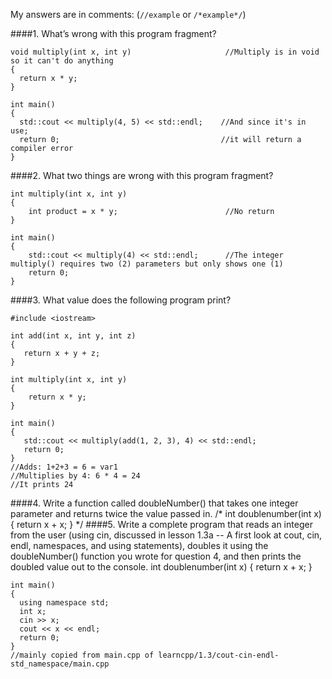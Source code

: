 My answers are in comments: (`//example` or `/*example*/`)

####1. What’s wrong with this program fragment?

    void multiply(int x, int y)                     //Multiply is in void so it can't do anything
    {
      return x * y;
    }
    
    int main()
    {
      std::cout << multiply(4, 5) << std::endl;    //And since it's in use;
      return 0;                                    //it will return a compiler error
    }
    
####2. What two things are wrong with this program fragment?

    int multiply(int x, int y)
    {
        int product = x * y;                        //No return
    }
    
    int main()
    {
        std::cout << multiply(4) << std::endl;      //The integer multiply() requires two (2) parameters but only shows one (1)
        return 0;
    }
    
####3. What value does the following program print?

    #include <iostream>
 
    int add(int x, int y, int z)
    {
       return x + y + z;
    }
     
    int multiply(int x, int y)
    {
        return x * y;
    }
     
    int main()
    {
       std::cout << multiply(add(1, 2, 3), 4) << std::endl;
       return 0;
    }
    //Adds: 1+2+3 = 6 = var1
    //Multiplies by 4: 6 * 4 = 24
    //It prints 24
    
####4. Write a function called doubleNumber() that takes one integer parameter and returns twice the value passed in.
    /*
    int doublenumber(int x)
    {
      return x + x;
    }
    */
####5. Write a complete program that reads an integer from the user (using cin, discussed in lesson 1.3a -- A first look at cout, cin, endl, namespaces, and using statements), doubles it using the doubleNumber() function you wrote for question 4, and then prints the doubled value out to the console.
    int doublenumber(int x)
    {
      return x + x;
    }
    
    int main()
    {
      using namespace std;
      int x;
      cin >> x;
      cout << x << endl;
      return 0;
    }
    //mainly copied from main.cpp of learncpp/1.3/cout-cin-endl-std_namespace/main.cpp
